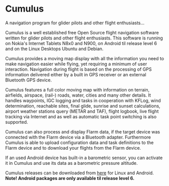Cumulus
=======

A navigation program for glider pilots and other flight enthusiasts...

Cumulus is a well established free Open Source flight navigation software written for glider pilots and other flight enthusiasts. This software is running on Nokia's Internet Tablets N8x0 and N900, on Android til release level 6 and on the Linux Desktops Ubuntu and Debian.

Cumulus provides a moving map display with all the information you need to make navigation easier while flying, yet requiring a minimum of user interaction. Navigation during flight is based on the processing of GPS information delivered either by a built in GPS receiver or an external Bluetooth GPS device.

Cumulus features a full color moving map with information on terrain, airfields, airspace, (rail-) roads, water, cities and many other details. It handles waypoints, IGC logging and tasks in cooperation with KFLog, wind determination, reachable sites, final glide, sunrise and sunset calculations, airport weather stations query (METAR and TAF), flight logbook, live flight tracking via Internet and as well as automatic task point switching is also supported.

Cumulus can also process and display Flarm data, if the target device was connected with the Flarm device via a Bluetooth adapter. Furthermore Cumulus is able to upload configuration data and task definitions to the Flarm device and to download your flights from the Flarm device.

If an used Android device has built-in a barometric sensor, you can activate it in Cumulus and use its data as a barometric pressure altitude.

Cumulus releases can be downloaded from [here](https://github.com/kflog-project/Cumulus/tree/master/Releases/) for Linux and Android. <b>Note! Android packages are only available til release level 6.</b>
